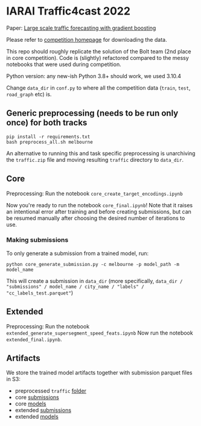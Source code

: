 # IARAI Traffic4cast 2022

Paper: [Large scale traffic forecasting with gradient boosting](https://arxiv.org/abs/2211.00157)

Please refer to [competition homepage](https://www.iarai.ac.at/traffic4cast/) for downloading the data.

This repo should roughly replicate the solution of the Bolt team (2nd place in core competition). Code is (slightly) refactored compared to the messy
notebooks that were used during competition.

Python version: any new-ish Python 3.8+ should work, we used 3.10.4

Change `data_dir` in `conf.py` to where all the competition data (`train`, `test`, `road_graph` etc) is.

## Generic preprocessing (needs to be run only once) for both tracks

```
pip install -r requirements.txt
bash preprocess_all.sh melbourne
```

An alternative to running this and task specific preprocessing is unarchiving the `traffic.zip` file and moving  resulting `traffic` directory
to `data_dir`.

## Core

Preprocessing:
Run the notebook `core_create_target_encodings.ipynb`

Now you're ready to run the notebook `core_final.ipynb`! Note that it raises an intentional error after training and
before creating submissions, but can be resumed manually after choosing the desired number of iterations to use.

### Making submissions

To only generate a submission from a trained model, run:

```
python core_generate_submission.py -c melbourne -p model_path -m model_name
```

This will create a submission in `data_dir` (more
specifically, `data_dir / "submissions" / model_name / city_name / "labels" / "cc_labels_test.parquet"`)

## Extended

Preprocessing:
Run the notebook `extended_generate_supersegment_speed_feats.ipynb`
Now run the notebook `extended_final.ipynb`.

## Artifacts

We store the trained model artifacts together with submission parquet files in S3:

- preprocessed `traffic` [folder](https://t4c22-data.s3.eu-central-1.amazonaws.com/traffic.zip)
- core [submissions](https://t4c22-data.s3.eu-central-1.amazonaws.com/submissions/core.zip)
- core [models](https://t4c22-data.s3.eu-central-1.amazonaws.com/models/core.zip)
- extended [submissions](https://t4c22-data.s3.eu-central-1.amazonaws.com/submissions/extended.zip)
- extended [models](https://t4c22-data.s3.eu-central-1.amazonaws.com/models/extended.zip)
